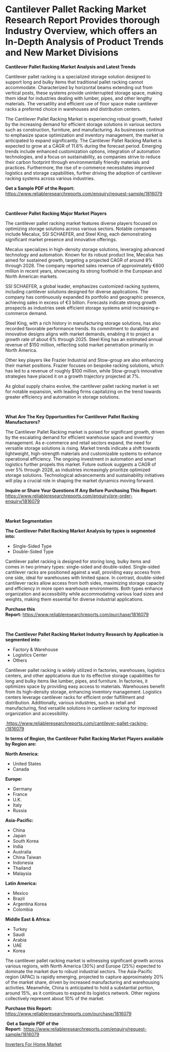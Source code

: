 <p><h1>Cantilever Pallet Racking Market Research Report Provides thorough Industry Overview, which offers an In-Depth Analysis of Product Trends and New Market Divisions</h1></p><p><strong>Cantilever Pallet Racking Market Analysis and Latest Trends</strong></p>
<p><p>Cantilever pallet racking is a specialized storage solution designed to support long and bulky items that traditional pallet racking cannot accommodate. Characterized by horizontal beams extending out from vertical posts, these systems provide uninterrupted storage space, making them ideal for industries dealing with lumber, pipes, and other lengthy materials. The versatility and efficient use of floor space make cantilever racks a preferred choice in warehouses and distribution centers.</p><p>The Cantilever Pallet Racking Market is experiencing robust growth, fueled by the increasing demand for efficient storage solutions in various sectors such as construction, furniture, and manufacturing. As businesses continue to emphasize space optimization and inventory management, the market is anticipated to expand significantly. The Cantilever Pallet Racking Market is expected to grow at a CAGR of 11.6% during the forecast period. Emerging trends include enhanced customization options, integration of automation technologies, and a focus on sustainability, as companies strive to reduce their carbon footprint through environmentally friendly materials and practices. Furthermore, the rise of e-commerce necessitates improved logistics and storage capabilities, further driving the adoption of cantilever racking systems across various industries.</p></p>
<p><strong>Get a Sample PDF of the Report:&nbsp;</strong> <a href="https://www.reliableresearchreports.com/enquiry/request-sample/1816079?utm_campaign=2734&utm_medium=2&utm_source=Github&utm_content=ia&utm_term=10042025&utm_id=cantilever-pallet-racking">https://www.reliableresearchreports.com/enquiry/request-sample/1816079</a></p>
<p>&nbsp;</p>
<p><strong>Cantilever Pallet Racking Major Market Players</strong></p>
<p><p>The cantilever pallet racking market features diverse players focused on optimizing storage solutions across various sectors. Notable companies include Mecalux, SSI SCHAEFER, and Steel King, each demonstrating significant market presence and innovative offerings.</p><p>Mecalux specializes in high-density storage solutions, leveraging advanced technology and automation. Known for its robust product line, Mecalux has aimed for sustained growth, targeting a projected CAGR of around 8% through 2028. The company reported sales revenue of approximately €600 million in recent years, showcasing its strong foothold in the European and North American markets.</p><p>SSI SCHAEFER, a global leader, emphasizes customized racking systems, including cantilever solutions designed for diverse applications. The company has continuously expanded its portfolio and geographic presence, achieving sales in excess of €3 billion. Forecasts indicate strong growth prospects as industries seek efficient storage systems amid increasing e-commerce demand.</p><p>Steel King, with a rich history in manufacturing storage solutions, has also recorded favorable performance trends. Its commitment to durability and innovative designs aligns with market demands, enabling it to project a growth rate of about 6% through 2025. Steel King has an estimated annual revenue of $150 million, reflecting solid market penetration primarily in North America.</p><p>Other key players like Frazier Industrial and Stow-group are also enhancing their market positions. Frazier focuses on bespoke racking solutions, which has led to a revenue of roughly $100 million, while Stow-group’s innovative strategies have placed it on a growth trajectory projected at 7%.</p><p>As global supply chains evolve, the cantilever pallet racking market is set for notable expansion, with leading firms capitalizing on the trend towards greater efficiency and automation in storage solutions.</p></p>
<p>&nbsp;</p>
<p><strong>What Are The Key Opportunities For Cantilever Pallet Racking Manufacturers?</strong></p>
<p><p>The Cantilever Pallet Racking market is poised for significant growth, driven by the escalating demand for efficient warehouse space and inventory management. As e-commerce and retail sectors expand, the need for versatile storage solutions is rising. Market trends indicate a shift towards lightweight, high-strength materials and customizable systems to enhance operational efficiency. The ongoing investment in automation and smart logistics further propels this market. Future outlook suggests a CAGR of over 5% through 2028, as industries increasingly prioritize optimized storage solutions. Technological advancements and sustainability initiatives will play a crucial role in shaping the market dynamics moving forward.</p></p>
<p><strong>Inquire or Share Your Questions If Any Before Purchasing This Report:</strong> <a href="https://www.reliableresearchreports.com/enquiry/pre-order-enquiry/1816079?utm_campaign=2734&utm_medium=2&utm_source=Github&utm_content=ia&utm_term=10042025&utm_id=cantilever-pallet-racking">https://www.reliableresearchreports.com/enquiry/pre-order-enquiry/1816079</a></p>
<p>&nbsp;</p>
<p><strong>Market Segmentation</strong></p>
<p><strong>The Cantilever Pallet Racking Market Analysis by types is segmented into:</strong></p>
<p><ul><li>Single-Sided Type</li><li>Double-Sided Type</li></ul></p>
<p><p>Cantilever pallet racking is designed for storing long, bulky items and comes in two primary types: single-sided and double-sided. Single-sided cantilever racks are positioned against a wall, providing easy access from one side, ideal for warehouses with limited space. In contrast, double-sided cantilever racks allow access from both sides, maximizing storage capacity and efficiency in more open warehouse environments. Both types enhance organization and accessibility while accommodating various load sizes and weights, making them essential for diverse industrial applications.</p></p>
<p><strong>Purchase this Report:&nbsp;</strong><a href="https://www.reliableresearchreports.com/purchase/1816079?utm_campaign=2734&utm_medium=2&utm_source=Github&utm_content=ia&utm_term=10042025&utm_id=cantilever-pallet-racking">https://www.reliableresearchreports.com/purchase/1816079</a></p>
<p>&nbsp;</p>
<p><strong>The Cantilever Pallet Racking Market Industry Research by Application is segmented into:</strong></p>
<p><ul><li>Factory & Warehouse</li><li>Logistics Center</li><li>Others</li></ul></p>
<p><p>Cantilever pallet racking is widely utilized in factories, warehouses, logistics centers, and other applications due to its effective storage capabilities for long and bulky items like lumber, pipes, and furniture. In factories, it optimizes space by providing easy access to materials. Warehouses benefit from its high-density storage, enhancing inventory management. Logistics centers leverage cantilever racks for efficient order fulfillment and distribution. Additionally, various industries, such as retail and manufacturing, find versatile solutions in cantilever racking for improved organization and accessibility.</p></p>
<p><a href="https://www.reliableresearchreports.com/cantilever-pallet-racking-r1816079?utm_campaign=2734&utm_medium=2&utm_source=Github&utm_content=ia&utm_term=10042025&utm_id=cantilever-pallet-racking">&nbsp;https://www.reliableresearchreports.com/cantilever-pallet-racking-r1816079</a></p>
<p><strong>In terms of Region, the Cantilever Pallet Racking Market Players available by Region are:</strong></p>
<p>
    <p> <strong> North America: </strong>
        <ul>
            <li>United States</li>
            <li>Canada</li>
        </ul>
        </p> 
    <p> <strong> Europe: </strong>
        <ul>
            <li>Germany</li>
            <li>France</li>
            <li>U.K.</li>
            <li>Italy</li>
            <li>Russia</li>
        </ul>
        </p> 
    <p> <strong> Asia-Pacific: </strong>
        <ul>
            <li>China</li>
            <li>Japan</li>
            <li>South Korea</li>
            <li>India</li>
            <li>Australia</li>
            <li>China Taiwan</li>
            <li>Indonesia</li>
            <li>Thailand</li>
            <li>Malaysia</li>
        </ul>
        </p> 
    <p> <strong> Latin America: </strong>
        <ul>
            <li>Mexico</li>
            <li>Brazil</li>
            <li>Argentina Korea</li>
            <li>Colombia</li>
        </ul>
        </p> 
    <p> <strong> Middle East & Africa: </strong>
        <ul>
            <li>Turkey</li>
            <li>Saudi</li>
            <li>Arabia</li>
            <li>UAE</li>
            <li>Korea</li>
        </ul>
    </p>
    </p>
<p><p>The cantilever pallet racking market is witnessing significant growth across various regions, with North America (30%) and Europe (25%) expected to dominate the market due to robust industrial sectors. The Asia-Pacific region (APAC) is rapidly emerging, projected to capture approximately 20% of the market share, driven by increased manufacturing and warehousing activities. Meanwhile, China is anticipated to hold a substantial portion, around 15%, as it continues to expand its logistics network. Other regions collectively represent about 10% of the market.</p></p>
<p><strong>Purchase this Report: </strong><a href="https://www.reliableresearchreports.com/purchase/1816079?utm_campaign=2734&utm_medium=2&utm_source=Github&utm_content=ia&utm_term=10042025&utm_id=cantilever-pallet-racking">https://www.reliableresearchreports.com/purchase/1816079</a></p>
<p>&nbsp;<strong>Get a Sample PDF of the Report:&nbsp;&nbsp;</strong><a href="https://www.reliableresearchreports.com/enquiry/request-sample/1816079?utm_campaign=2734&utm_medium=2&utm_source=Github&utm_content=ia&utm_term=10042025&utm_id=cantilever-pallet-racking">https://www.reliableresearchreports.com/enquiry/request-sample/1816079</a></p>
<p><strong></strong></p>
<p><p><a href="https://github.com/prumrupear/Market-Research-Report-List-1/blob/main/inverters-for-home-market.md?utm_campaign=2734&utm_medium=2&utm_source=Github&utm_content=ia&utm_term=10042025&utm_id=cantilever-pallet-racking">Inverters For Home Market</a></p></p>